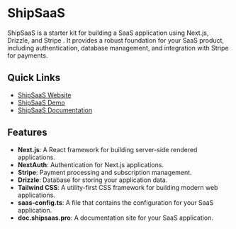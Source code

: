 # ShipSaaS

ShipSaaS is a starter kit for building a SaaS application using Next.js, Drizzle, and Stripe . It provides a robust foundation for your SaaS product, including authentication, database management, and integration with Stripe for payments.

## Quick Links

- [ShipSaaS Website](https://shipsaas.pro)
- [ShipSaaS Demo](https://demo.shipsaas.pro)
- [ShipSaaS Documentation](https://doc.shipsaas.pro)

## Features

- **Next.js**: A React framework for building server-side rendered applications.
- **NextAuth**: Authentication for Next.js applications.
- **Stripe**: Payment processing and subscription management.
- **Drizzle**: Database for storing your application data.
- **Tailwind CSS**: A utility-first CSS framework for building modern web applications.
- **saas-config.ts**: A file that contains the configuration for your SaaS application.
- **doc.shipsaas.pro**: A documentation site for your SaaS application.

